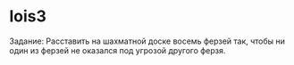 # lois3
Задание: Расставить на шахматной доске восемь ферзей так, чтобы ни один из ферзей не оказался под угрозой другого ферзя.
